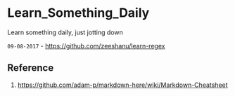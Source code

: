 # Learn_Something_Daily
Learn something daily, just jotting down

`09-08-2017` - https://github.com/zeeshanu/learn-regex

## Reference 
1. https://github.com/adam-p/markdown-here/wiki/Markdown-Cheatsheet
